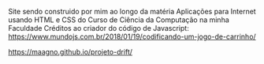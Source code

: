 Site sendo construido por mim ao longo da matéria Aplicações para Internet usando HTML e CSS do Curso de Ciência da Computação na minha Faculdade
Créditos ao criador do código de Javascript: https://www.mundojs.com.br/2018/01/19/codificando-um-jogo-de-carrinho/

https://maagno.github.io/projeto-drift/
